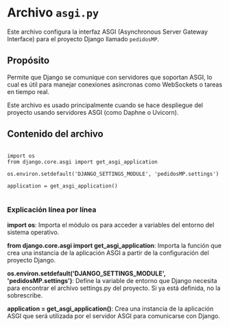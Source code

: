 # Archivo `asgi.py`

Este archivo configura la interfaz ASGI (Asynchronous Server Gateway Interface) para el proyecto Django llamado `pedidosMP`.

## Propósito

Permite que Django se comunique con servidores que soportan ASGI, lo cual es útil para manejar conexiones asíncronas como WebSockets o tareas en tiempo real.

Este archivo es usado principalmente cuando se hace despliegue del proyecto usando servidores ASGI (como Daphne o Uvicorn).

## Contenido del archivo

<pre>
<code>
import os
from django.core.asgi import get_asgi_application

os.environ.setdefault('DJANGO_SETTINGS_MODULE', 'pedidosMP.settings')

application = get_asgi_application()
</code>
</pre>

### Explicación línea por línea
**import os**: Importa el módulo os para acceder a variables del entorno del sistema operativo.

**from django.core.asgi import get_asgi_application**: Importa la función que crea una instancia de la aplicación ASGI a partir de la configuración del proyecto Django.

**os.environ.setdefault('DJANGO_SETTINGS_MODULE', 'pedidosMP.settings')**: Define la variable de entorno que Django necesita para encontrar el archivo settings.py del proyecto. Si ya está definida, no la sobrescribe.

**application = get_asgi_application()**: Crea una instancia de la aplicación ASGI que será utilizada por el servidor ASGI para comunicarse con Django.